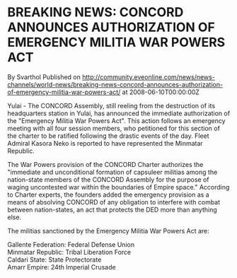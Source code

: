 # BREAKING NEWS: CONCORD ANNOUNCES AUTHORIZATION OF EMERGENCY MILITIA WAR POWERS ACT
By Svarthol
Published on http://community.eveonline.com/news/news-channels/world-news/breaking-news-concord-announces-authorization-of-emergency-militia-war-powers-act/ at 2008-06-10T00:00:00Z

Yulai - The CONCORD Assembly, still reeling from the destruction of its headquarters station in Yulai, has announced the immediate authorization of the "Emergency Militia War Powers Act". This action follows an emergency meeting with all four session members, who petitioned for this section of the charter to be ratified following the drastic events of the day. Fleet Admiral Kasora Neko is reported to have represented the Minmatar Republic.

The War Powers provision of the CONCORD Charter authorizes the "immediate and unconditional formation of capsuleer militias among the nation-state members of the CONCORD Assembly for the purpose of waging uncontested war within the boundaries of Empire space." According to Charter experts, the founders added the emergency provision as a means of absolving CONCORD of any obligation to interfere with combat between nation-states, an act that protects the DED more than anything else.

The militias sanctioned by the Emergency Militia War Powers Act are:

Gallente Federation: Federal Defense Union  
Minmatar Republic: Tribal Liberation Force  
Caldari State: State Protectorate  
Amarr Empire: 24th Imperial Crusade

